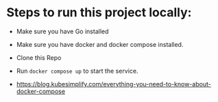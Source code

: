 # Steps to run this project locally: 

- Make sure you have Go installed
- Make sure you have docker and docker compose installed. 
- Clone this Repo
- Run `docker compose up` to start the service.

- https://blog.kubesimplify.com/everything-you-need-to-know-about-docker-compose
